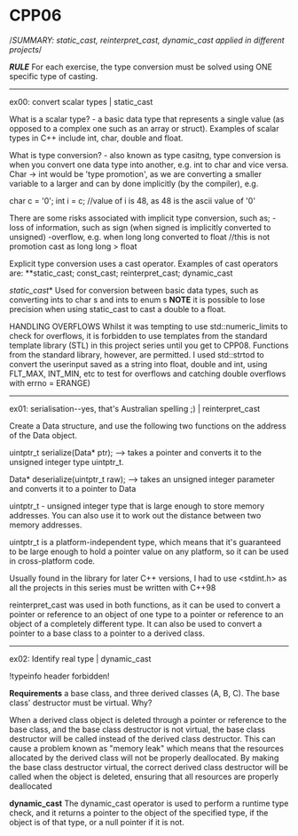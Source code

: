 # CPP06
/*SUMMARY: static_cast, reinterpret_cast, dynamic_cast applied in different projects*/

***RULE*** For each exercise, the type conversion must be solved using ONE specific type of casting.
__________________________________________________________________________________________________________

ex00: convert scalar types | static_cast

What is a scalar type? - a basic data type that represents a single value (as opposed to a complex one such as an array or struct). Examples of scalar types in C++ include int, char, double and float.

What is type conversion? - also known as type casitng, type conversion is when you convert one data type into another, e.g. int to char and vice versa. Char -> int would be 'type promotion', as we are converting a smaller variable to a larger and can by done implicitly (by the compiler), e.g.

char c = '0';
int i = c; //value of i is 48, as 48 is the ascii value of '0'

There are some risks associated with implicit type conversion, such as;
-loss of information, such as sign (when signed is implicitly converted to unsigned)
-overflow, e.g. when long long converted to float //this is not promotion cast as long long > float

Explicit type conversion uses a cast operator. Examples of cast operators are: **static_cast; const_cast; reinterpret_cast; dynamic_cast

*static_cast** Used for conversion between basic data types, such as converting ints to char s and ints to enum s
**NOTE** it is possible to lose precision when using static_cast to cast a double to a float.

HANDLING OVERFLOWS
Whilst it was tempting to use std::numeric_limits to check for overflows, it is forbidden to use templates from the standard template library (STL) in this project series until you get to CPP08.
Functions from the standard library, however, are permitted. I used std::strtod to convert the userinput saved as a string into float, double and int, using FLT_MAX, INT_MIN, etc to test for overflows and catching double overflows with errno = ERANGE)  

_________________________________________________________________________________________________________________________

ex01: serialisation--yes, that's Australian spelling ;) | reinterpret_cast

Create a Data structure, and use the following two functions on the address of the Data object.

uintptr_t serialize(Data* ptr); --> takes a pointer and converts it to the unsigned integer type uintptr_t.

Data* deserialize(uintptr_t raw); --> takes an unsigned integer parameter and converts it to a pointer to Data

uintptr_t  - unsigned integer type that is large enough to store memory addresses. You can also use it to work out the distance between two memory addresses.

uintptr_t is a platform-independent type, which means that it's guaranteed to be large enough to hold a pointer value on any platform, so it can be used in cross-platform code.

Usually found in the <cstdint> library for later C++ versions, I had to use <stdint.h> as all the projects in this series must be written with C++98

reinterpret_cast was used in both functions, as it can be used to convert a pointer or reference to an object of one type to a pointer or reference to an object of a completely different type. It can also be used to convert a pointer to a base class to a pointer to a derived class.


__________________________________________________________________________________________________________

ex02: Identify real type | dynamic_cast

!typeinfo header forbidden!

**Requirements** a base class, and three derived classes (A, B, C). The base class' destructor must be virtual. Why?

When a derived class object is deleted through a pointer or reference to the base class, and the base class destructor is not virtual, the base class destructor will be called instead of the derived class destructor. This can cause a problem known as "memory leak" which means that the resources allocated by the derived class will not be properly deallocated. By making the base class destructor virtual, the correct derived class destructor will be called when the object is deleted, ensuring that all resources are properly deallocated

**dynamic_cast**
The dynamic_cast operator is used to perform a runtime type check, and it returns a pointer to the object of the specified type, if the object is of that type, or a null pointer if it is not.